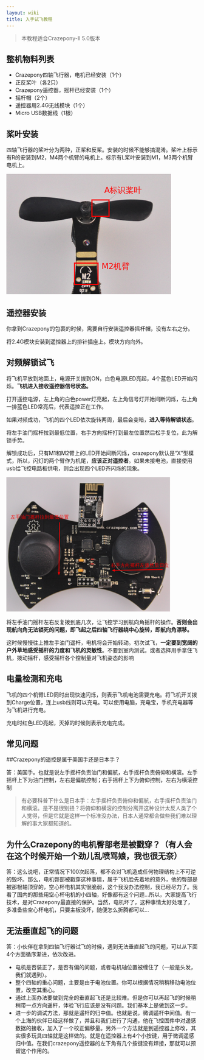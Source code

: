 ```yaml
---
layout: wiki
title: 入手试飞教程
---
```


> 本教程适合Crazepony-II 5.0版本

## 整机物料列表

* Crazepony四轴飞行器，电机已经安装（1个）
* 正反桨叶（各2只）
* Crazepony遥控器，摇杆已经安装（1个）
* 摇杆帽（2个）
* 遥控器用2.4G无线模块（1个）
* Micro USB数据线（1根）

## 桨叶安装
四轴飞行器的桨叶分为两种，正桨和反桨。安装的时候不能够搞混淆。桨叶上标示有R的安装到M2，M4两个机臂的电机上。标示有L桨叶安装到M1，M3两个机臂电机上。

![](/assets/img/user-guide-1.png)

## 遥控器安装
你拿到Crazepony的包裹的时候，需要自行安装遥控器摇杆帽，没有左右之分。

将2.4G模块安装到遥控器上的排针插座上。模块方向向外。

## 对频解锁试飞
将飞机平放到地面上，电源开关拨到ON，白色电源LED亮起，4个蓝色LED开始闪烁。**飞机进入接收遥控器信号状态。**

打开遥控电源，左上角的白色power灯亮起，左上角信号灯开始间断闪烁，右上角一排蓝色LED常亮后，代表遥控正在工作。

如果对频成功，飞机的四个LED依次旋转两周，最后会变暗，**进入等待解锁状态**。

将左手油门摇杆拉到最低位置，右手方向摇杆打到最左位置然后松手复位，此为解锁手势。

解锁成功后，只有M1和M2臂上的LED开始间断闪烁，crazepony默认是“X”型模式，所以，闪灯的两个臂作为机尾，**应该正对遥控者**。如果未接电池，直接使用usb给飞控电路板供电，则会出现四个LED齐闪烁的现象。

![](/assets/img/user-guide-2.png)

将左手油门摇杆左右反复拨到底几次，让飞控学习到航向角摇杆的操作。**否则会出现航向角无法锁死的问题，即飞起之后四轴飞行器绕中心旋转，即航向角漂移。**

这时候慢慢往上推左手油门遥杆，电机将会开始转动。初次试飞，**一定要到宽阔的户外草地感受摇杆的力度和飞机的灵敏性**。不要到室内测试。或者选择用手拿住飞机，拨动摇杆，感受摇杆各个控制量对飞机姿态的影响

## 电量检测和充电
飞机的四个机臂LED同时出现快速闪烁，则表示飞机电池需要充电。将飞机开关拨到Charge位置，连上usb线则可以充电。可以使用电脑，充电宝，手机充电器等为飞机进行充电。

充电时红色LED亮起，灭掉的时候则表示充电完成。

## 常见问题

##Crazepony的遥控是属于美国手还是日本手？
 
答：美国手。也就是说左手摇杆负责油门和偏航，右手摇杆负责俯仰和横滚。左手摇杆上下为油门控制，左右是偏航控制；右手摇杆上下为俯仰控制，左右为横滚控制

> 有必要科普下什么是日本手：左手摇杆负责俯仰和偏航，右手摇杆负责油门和横滚。是不是很别扭？将俯仰和横滚的控制分离开这种设计太反人类了个人觉得，但是它就是这样一个标准没办法，日本人通常都会做些我们难以理解的事大家都知道的。
 

## 为什么Crazepony的电机臀部老是被戳穿？（有人会在这个时候开始一个劲儿乱喷骂娘，我也很无奈）

答：这么说吧，正常情况下100次起落，都不会对飞机造成任何物理结构上不可逆的毁坏。那么，电机臀部被戳穿这种事情，属于飞机脸先着地的意外，他的臀部是被那根轴顶穿的，空心杯电机其实很脆弱，这个我没办法控制，我已经尽力了。我看了国内的那些用空心杯电机的小四轴，好像都有这个问题...所以，大家提高飞行技术，是对Crazepony最直接的保护。当然，电机坏了，这种事情太好处理了，多准备些空心杯电机，只要主板没坏，随便怎么折腾都可以...


## 无法垂直起飞的问题
答：小伙伴在拿到四轴飞行器试飞的时候，遇到无法垂直起飞的问题，可以从下面4个方面循序渐进，依次改进。

* 电机是否装正了，是否有偏的问题，或者电机轴位置被缠住了（一般是头发，我们就遇到）。
* 整个四轴的重心问题，主要是由于电池位置。你可以根据情况稍稍移动电池位置，改变其重心。
* 通过上面办法要做到完全的垂直起飞还是比较难。但是你可以再起飞的时候稍稍带一点方向遥杆，体验飞行应该是没有问题。我们基本上是做到这一步。
* 进一步的调试方法，那就是遥杆的归中值。也就是说，微调遥杆中间值。有一个上海的伙伴已经这样做了，并且和我们进行了沟通，他在飞控固件中对遥感数据的接收，加入了一个校正偏移量。另外一个方法就是到遥控器上修改，其实很多玩具四轴就是这样做的。就是在遥控器上有4个小按键，用于微调遥感归中值。在我们crazepony遥控器的左下角有几个按键没有焊接，那就可以预留这个作用的。
